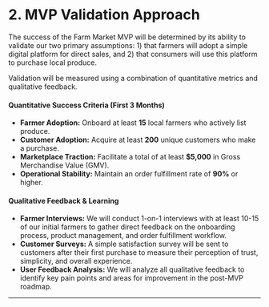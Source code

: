 # 2. MVP Validation Approach

The success of the Farm Market MVP will be determined by its ability to validate our two primary assumptions: 1) that farmers will adopt a simple digital platform for direct sales, and 2) that consumers will use this platform to purchase local produce.

Validation will be measured using a combination of quantitative metrics and qualitative feedback.

#### **Quantitative Success Criteria (First 3 Months)**

*   **Farmer Adoption:** Onboard at least **15** local farmers who actively list produce.
*   **Customer Adoption:** Acquire at least **200** unique customers who make a purchase.
*   **Marketplace Traction:** Facilitate a total of at least **$5,000** in Gross Merchandise Value (GMV).
*   **Operational Stability:** Maintain an order fulfillment rate of **90%** or higher.

#### **Qualitative Feedback & Learning**

*   **Farmer Interviews:** We will conduct 1-on-1 interviews with at least 10-15 of our initial farmers to gather direct feedback on the onboarding process, product management, and order fulfillment workflow.
*   **Customer Surveys:** A simple satisfaction survey will be sent to customers after their first purchase to measure their perception of trust, simplicity, and overall experience.
*   **User Feedback Analysis:** We will analyze all qualitative feedback to identify key pain points and areas for improvement in the post-MVP roadmap.

***
